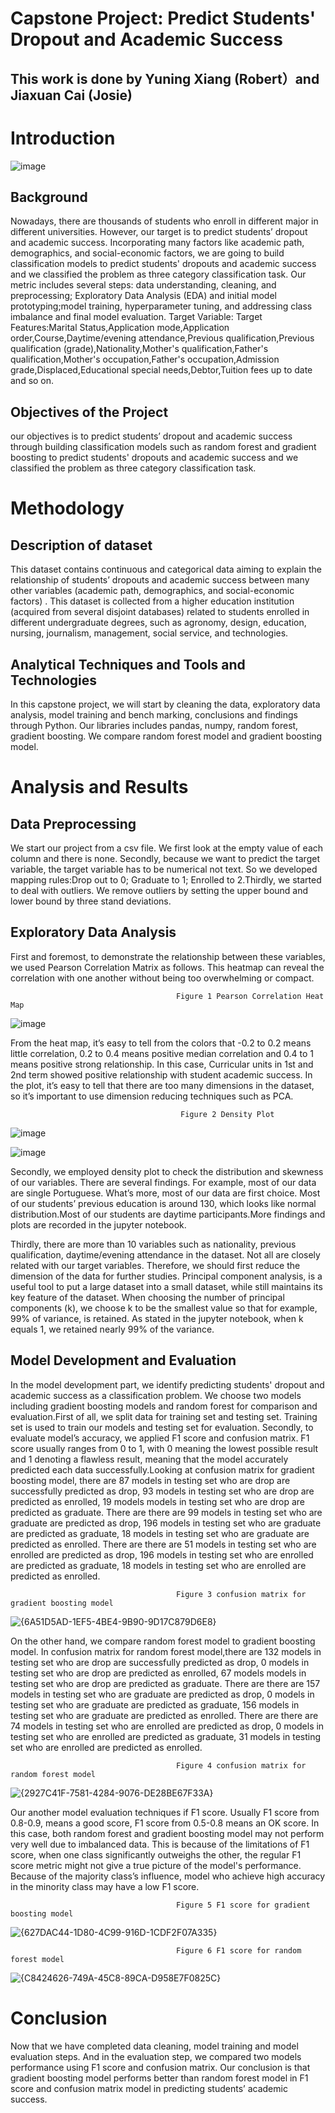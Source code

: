 # Capstone Project: Predict Students' Dropout and Academic Success 
## This work is done by Yuning Xiang (Robert）and Jiaxuan Cai (Josie) 

# Introduction

![image](https://github.com/user-attachments/assets/9bf1e741-9f1d-469d-bed7-4987d23ba0f6)

## Background
Nowadays, there are thousands of students who enroll in different major in different universities. However, our target is to predict students’ dropout and academic success. Incorporating many factors like academic path, demographics, and social-economic factors, we are going to build classification models to predict students' dropouts and academic success and we classified the problem as three category classification task. Our metric includes several steps: data understanding, cleaning, and preprocessing; Exploratory Data Analysis (EDA) and initial model prototyping;model training, hyperparameter tuning, and addressing class imbalance and final model evaluation.
Target Variable: Target
Features:Marital Status,Application mode,Application order,Course,Daytime/evening attendance,Previous qualification,Previous qualification (grade),Nationality,Mother's qualification,Father's qualification,Mother's occupation,Father's occupation,Admission grade,Displaced,Educational special needs,Debtor,Tuition fees up to date and so on.

## Objectives of the Project

our objectives is to predict students’ dropout and academic success through building classification models such as random forest and gradient boosting to predict students' dropouts and academic success and we classified the problem as three category classification task.

# Methodology

## Description of dataset

This dataset contains continuous and categorical data aiming to explain the relationship of  students’  dropouts and academic success between many other variables (academic path, demographics, and social-economic factors) . This dataset is collected from a higher education institution (acquired from several disjoint databases) related to students enrolled in different undergraduate degrees, such as agronomy, design, education, nursing, journalism, management, social service, and technologies.

## Analytical Techniques  and Tools and Technologies

In this capstone project, we will start by cleaning the data, exploratory data analysis, model training and bench marking, conclusions and findings through Python. Our libraries includes pandas, numpy, random forest, gradient boosting. We compare random forest model and gradient boosting model.



# Analysis and Results 

## Data Preprocessing

We start our project from a csv file. We first look at the empty value of each column and there is none. Secondly, because we want to predict the target variable, the target variable has to be numerical not text. So we developed mapping rules:Drop out to 0; Graduate to 1; Enrolled to 2.Thirdly, we started to deal with outliers. We remove outliers by setting the upper bound and lower bound by three stand deviations.

## Exploratory Data Analysis

First and foremost, to demonstrate the relationship between these variables, we used Pearson Correlation Matrix as follows. This heatmap can reveal the correlation with one another without being too overwhelming or compact.


                                         Figure 1 Pearson Correlation Heat Map

![image](https://github.com/user-attachments/assets/836ea552-c3a3-492f-94a8-39278855f619)

From the heat map, it’s easy to tell from the colors that -0.2 to 0.2 means little correlation, 0.2 to 0.4 means positive median correlation and 0.4 to 1 means positive strong relationship. In this case, Curricular units in 1st and 2nd term showed positive relationship with student academic success. In the plot, it’s easy to tell that there are too many dimensions in the dataset, so it’s important to use dimension reducing techniques such as PCA.


                                          Figure 2 Density Plot
![image](https://github.com/user-attachments/assets/c17d45b5-ae91-476b-9542-7bc68ec93a33)

![image](https://github.com/user-attachments/assets/b71b9ee0-4718-4b0a-bec6-cb0a4b800d9e)


Secondly, we employed density plot to check the distribution and skewness of our variables. There are several findings. For example, most of our data are single Portuguese. What’s more, most of our data are first choice. Most of our students’ previous education is around 130, which looks like normal distribution.Most of our students are daytime participants.More findings and plots are recorded in the jupyter notebook.

Thirdly, there are more than 10 variables such as nationality, previous qualification, daytime/evening attendance in the dataset. Not all are closely related with our target variables. Therefore, we should first reduce the dimension of the data for further studies. Principal component analysis, is a useful tool to put a large dataset into a small dataset, while still maintains its key feature of the dataset. When choosing the number of principal components (k), we choose k to be the smallest value so that for example, 99% of variance, is retained. As stated in the jupyter notebook, when k equals 1, we retained nearly 99% of the variance.


## Model Development and Evaluation 

In the model development part, we identify predicting students' dropout and academic success as a classification problem. We choose two models including gradient boosting models and random forest for comparison and evaluation.First of all, we split data for training set and testing set. Training set is used to train our models and testing set for evaluation. Secondly, to evaluate model’s accuracy, we applied F1 score and confusion matrix. 
F1 score usually ranges from 0 to 1, with 0 meaning the lowest possible result and 1 denoting a flawless result, meaning that the model accurately predicted each data successfully.Looking at confusion matrix for gradient boosting model, there are 87 models in testing set who are drop are successfully predicted as drop, 93 models in testing set who are drop are predicted as enrolled, 19 models models in testing set who are drop are predicted as graduate. There are there are 99 models in testing set who are graduate are predicted as drop, 196 models in testing set who are graduate are predicted as graduate, 18 models in testing set who are graduate are predicted as enrolled. There are there are 51 models in testing set who are enrolled are predicted as drop, 196 models in testing set who are enrolled are predicted as graduate, 18 models in testing set who are enrolled are predicted as enrolled.

                                         Figure 3 confusion matrix for gradient boosting model
![{6A51D5AD-1EF5-4BE4-9B90-9D17C879D6E8}](https://github.com/user-attachments/assets/a8cfdd42-adb3-473d-916e-a535ce4c723d)

On the other hand, we compare random forest model to gradient boosting model. In confusion matrix for random forest model,there are 132 models in testing set who are drop are successfully predicted as drop, 0 models in testing set who are drop are predicted as enrolled, 67 models models in testing set who are drop are predicted as graduate. There are there are 157 models in testing set who are graduate are predicted as drop, 0 models in testing set who are graduate are predicted as graduate, 156 models in testing set who are graduate are predicted as enrolled. There are there are 74 models in testing set who are enrolled are predicted as drop, 0 models in testing set who are enrolled are predicted as graduate, 31 models in testing set who are enrolled are predicted as enrolled.

                                         Figure 4 confusion matrix for random forest model
![{2927C41F-7581-4284-9076-DE28BE67F33A}](https://github.com/user-attachments/assets/a0137fe9-6013-4f63-ba76-2792357bfc0b)

 Our another model evaluation techniques if F1 score. Usually F1 score from 0.8-0.9, means a good score, F1 score from 0.5-0.8 means an OK score. In this case, both random forest and gradient boosting model may not perform very well due to imbalanced data. This is because of the limitations of F1 score,
when one class significantly outweighs the other, the regular F1 score metric might not give a true picture of the model's performance. Because of the majority class’s influence, model who achieve high accuracy in the minority class may have a low F1 score.

                                         Figure 5 F1 score for gradient boosting model
![{627DAC44-1D80-4C99-916D-1CDF2F07A335}](https://github.com/user-attachments/assets/d7c6c713-0e0e-4109-9767-7d471984598c)


                                         Figure 6 F1 score for random forest model
![{C8424626-749A-45C8-89CA-D958E7F0825C}](https://github.com/user-attachments/assets/931c571e-0f98-4441-b8f6-cfceeb3f9f74)

# Conclusion
Now that we have completed data cleaning, model training and model evaluation steps. And in the evaluation step,  we compared two models performance using F1 score and confusion matrix. Our conclusion is that gradient boosting model performs better than random forest model in F1 score and confusion matrix model in predicting students’ academic success. 
